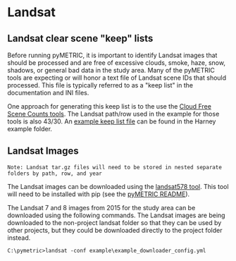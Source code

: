 # Landsat

## Landsat clear scene "keep" lists

Before running pyMETRIC, it is important to identify Landsat images that should be processed and are free of excessive clouds, smoke, haze, snow, shadows, or general bad data in the study area.  Many of the pyMETRIC tools are expecting or will honor a text file of Landsat scene IDs that should processed.  This file is typically referred to as a "keep list" in the documentation and INI files.

One approach for generating this keep list is to the use the [Cloud Free Scene Counts tools](https://github.com/DRI-WSWUP/cloud-free-scene-counts).  The Landsat path/row used in the example for those tools is also 43/30.  An [example keep list file](../example/landsat/clear_scenes.txt) can be found in the Harney example folder.

## Landsat Images

`Note: Landsat tar.gz files will need to be stored in nested separate folders by path, row, and year`

The Landsat images can be downloaded using the [landsat578 tool](https://github.com/dgketchum/Landsat578).  This tool will need to be installed with pip (see the [pyMETRIC README](README)).

The Landsat 7 and 8 images from 2015 for the study area can be downloaded using the following commands.  The Landsat images are being downloaded to the non-project landsat folder so that they can be used by other projects, but they could be downloaded directly to the project folder instead.

```
C:\pymetric>landsat -conf example\example_downloader_config.yml
```
